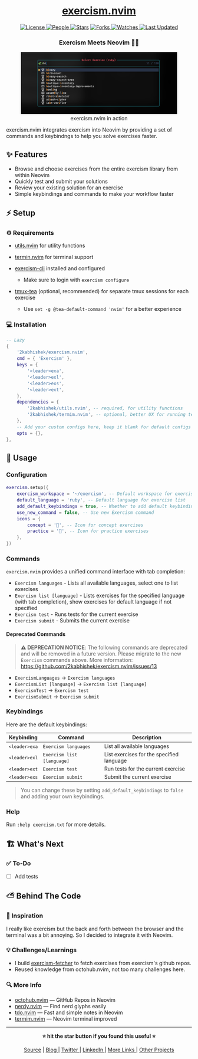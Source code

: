 <div align = "center">

<h1><a href="https://github.com/2kabhishek/exercism.nvim">exercism.nvim</a></h1>

<a href="https://github.com/2KAbhishek/exercism.nvim/blob/main/LICENSE">
<img alt="License" src="https://img.shields.io/github/license/2kabhishek/exercism.nvim?style=flat&color=eee&label="> </a>

<a href="https://github.com/2KAbhishek/exercism.nvim/graphs/contributors">
<img alt="People" src="https://img.shields.io/github/contributors/2kabhishek/exercism.nvim?style=flat&color=ffaaf2&label=People"> </a>

<a href="https://github.com/2KAbhishek/exercism.nvim/stargazers">
<img alt="Stars" src="https://img.shields.io/github/stars/2kabhishek/exercism.nvim?style=flat&color=98c379&label=Stars"></a>

<a href="https://github.com/2KAbhishek/exercism.nvim/network/members">
<img alt="Forks" src="https://img.shields.io/github/forks/2kabhishek/exercism.nvim?style=flat&color=66a8e0&label=Forks"> </a>

<a href="https://github.com/2KAbhishek/exercism.nvim/watchers">
<img alt="Watches" src="https://img.shields.io/github/watchers/2kabhishek/exercism.nvim?style=flat&color=f5d08b&label=Watches"> </a>

<a href="https://github.com/2KAbhishek/exercism.nvim/pulse">
<img alt="Last Updated" src="https://img.shields.io/github/last-commit/2kabhishek/exercism.nvim?style=flat&color=e06c75&label="> </a>

<h3>Exercism Meets Neovim 💪🧠</h3>

<figure>
  <img src="doc/images/screenshot.png" alt="exercism.nvim in action">
  <br/>
  <figcaption>exercism.nvim in action</figcaption>
</figure>

</div>

exercism.nvim integrates exercism into Neovim by providing a set of commands and keybindngs to help you solve exercises faster.

## ✨ Features

- Browse and choose exercises from the entire exercism library from within Neovim
- Quickly test and submit your solutions
- Review your existing solution for an exercise
- Simple keybindings and commands to make your workflow faster

## ⚡ Setup

### ⚙️ Requirements

- [utils.nvim](https://github.com/2kabhishek/utils.nvim) for utility functions
- [termin.nvim](https://github.com/2kabhishek/terminal.nvim) for terminal support

- [exercism-cli](https://exercism.io/cli) installed and configured
  - Make sure to login with `exercism configure`
- [tmux-tea](https://github.com/2kabhishek/tmux-tea) (optional, recommended) for separate tmux sessions for each exercise
  - Use `set -g @tea-default-command 'nvim'` for a better experience

### 💻 Installation

```lua
-- Lazy
{
    '2kabhishek/exercism.nvim',
    cmd = { 'Exercism' },
    keys = {
        '<leader>exa',
        '<leader>exl',
        '<leader>exs',
        '<leader>ext',
    },
    dependencies = {
        '2kabhishek/utils.nvim', -- required, for utility functions
        '2kabhishek/termim.nvim', -- optional, better UX for running tests
    },
    -- Add your custom configs here, keep it blank for default configs (required)
    opts = {},
},
```

## 🚀 Usage

### Configuration

```lua
exercism.setup({
    exercism_workspace = '~/exercism', -- Default workspace for exercism exercises
    default_language = 'ruby', -- Default language for exercise list
    add_default_keybindings = true, -- Whether to add default keybindings
    use_new_command = false, -- Use new Exercism command
    icons = {
        concept = '', -- Icon for concept exercises
        practice = '', -- Icon for practice exercises
    },
})
```

### Commands

`exercism.nvim` provides a unified command interface with tab completion:

- `Exercism languages` - Lists all available languages, select one to list exercises
- `Exercism list [language]` - Lists exercises for the specified language (with tab completion), show exercises for default language if not specified
- `Exercism test` - Runs tests for the current exercise
- `Exercism submit` - Submits the current exercise

#### Deprecated Commands

> **⚠️ DEPRECATION NOTICE**: The following commands are deprecated and will be removed in a future version. Please migrate to the new `Exercism` commands above.
> More information: https://github.com/2kabhishek/exercism.nvim/issues/13

- `ExercismLanguages` → `Exercism languages`
- `ExercismList [language]` → `Exercism list [language]`
- `ExercismTest` → `Exercism test`
- `ExercismSubmit` → `Exercism submit`

### Keybindings

Here are the default keybindings:

| Keybinding    | Command                    | Description                               |
| ------------- | -------------------------- | ----------------------------------------- |
| `<leader>exa` | `Exercism languages`       | List all available languages              |
| `<leader>exl` | `Exercism list [language]` | List exercises for the specified language |
| `<leader>ext` | `Exercism test`            | Run tests for the current exercise        |
| `<leader>exs` | `Exercism submit`          | Submit the current exercise               |

> You can change these by setting `add_default_keybindings` to `false` and adding your own keybindings.

### Help

Run `:help exercism.txt` for more details.

## 🏗️ What's Next

### ✅ To-Do

- [ ] Add tests

## ⛅ Behind The Code

### 🌈 Inspiration

I really like exercism but the back and forth between the browser and the terminal was a bit annoying. So I decided to integrate it with Neovim.

### 💡 Challenges/Learnings

- I build [exercism-fetcher](https://github.com/2kabhishek/exercism-fetcher) to fetch exercises from exercism's github repos.
- Reused knowledge from octohub.nvim, not too many challenges here.

### 🔍 More Info

- [octohub.nvim](https://github.com/2kabhishek/octohub.nvim) — GitHub Repos in Neovim
- [nerdy.nvim](https://github.com/2kabhishek/nerdy.nvim) — Find nerd glyphs easily
- [tdo.nvim](https://github.com/2KAbhishek/tdo.nvim) — Fast and simple notes in Neovim
- [termim.nvim](https://github.com/2kabhishek/termim.nvim) — Neovim terminal improved

<hr>

<div align="center">

<strong>⭐ hit the star button if you found this useful ⭐</strong><br>

<a href="https://github.com/2KAbhishek/exercism.nvim">Source</a>
| <a href="https://2kabhishek.github.io/blog" target="_blank">Blog </a>
| <a href="https://twitter.com/2kabhishek" target="_blank">Twitter </a>
| <a href="https://linkedin.com/in/2kabhishek" target="_blank">LinkedIn </a>
| <a href="https://2kabhishek.github.io/links" target="_blank">More Links </a>
| <a href="https://2kabhishek.github.io/projects" target="_blank">Other Projects </a>

</div>
